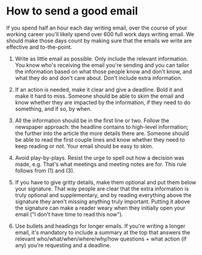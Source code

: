 # How to send a good email

If you spend half an hour each day writing email, over the course of your working career you'll likely spend over 600 full work days writing email. We should make those days count by making sure that the emails we write are effective and to-the-point.

1. Write as little email as possible. Only include the relevant information. You know who's receiving the email you're sending and you can tailor the information based on what those people know and don't know, and what they do and don't care about. Don't include extra information.

2. If an action is needed, make it clear and give a deadline. Bold it and make it hard to miss. Someone should be able to skim the email and know whether they are impacted by the information, if they need to do something, and if so, by when. 

3. All the information should be in the first line or two. Follow the newspaper approach: the headline contains to high-level information; the further into the article the more details there are. Someone should be able to read the first couple lines and know whether they need to keep reading or not. Your email should be easy to skim.

4. Avoid play-by-plays. Resist the urge to spell out how a decision was made, e.g. That's what meetings and meeting notes are for. This rule follows from (1) and (3). 

5. If you have to give gritty details, make them optional and put them below your signature. That way people are clear that the extra information is truly optional and supplementary, and by reading everything above the signature they aren't missing anything truly important. Putting it above the signature can make a reader weary when they initially open your email ("I don't have time to read this now"). 

6. Use bullets and headings for longer emails. If you're writing a longer email, it's mandatory to include a summary at the top that answers the relevant who/what/when/where/why/how questions + what action (if any) you're requesting and a deadline.
